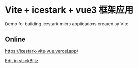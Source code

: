 # Vite + icestark + vue3 框架应用

Demo for building icestark micro applications created by Vite.

## Online

https://icestark-vite-vue.vercel.app/


[Edit in stackBlitz](https://stackblitz.com/edit/github-kpsfcv)

